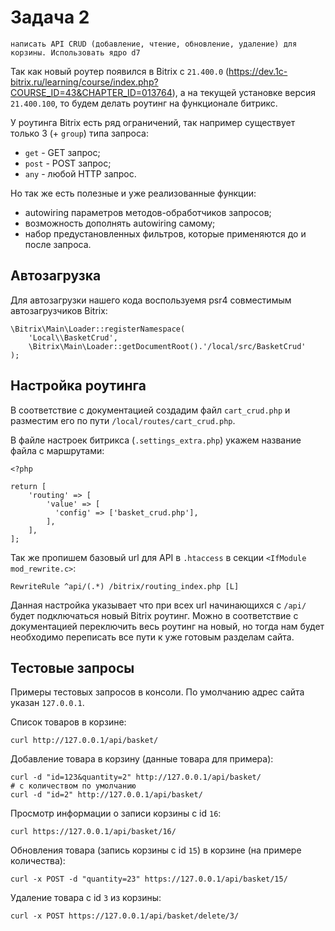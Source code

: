 # Задача 2

```
написать API CRUD (добавление, чтение, обновление, удаление) для корзины. Использовать ядро d7
```

Так как новый роутер появился в Bitrix
с `21.400.0` (https://dev.1c-bitrix.ru/learning/course/index.php?COURSE_ID=43&CHAPTER_ID=013764), а на текущей установке
версия `21.400.100`, то будем делать роутинг на функционале битрикс.

У роутинга Bitrix есть ряд ограничений, так например существует только 3 (+ `group`) типа запроса:

- `get` - GET запрос;
- `post` - POST запрос;
- `any` - любой HTTP запрос.

Но так же есть полезные и уже реализованные функции:

- autowiring параметров методов-обработчиков запросов;
- возможность дополнять autowiring самому;
- набор предустановленных фильтров, которые применяются до и после запроса.

## Автозагрузка

Для автозагрузки нашего кода воспользуемя psr4 совместимым автозагрузчиков Bitrix:

```injectablephp
\Bitrix\Main\Loader::registerNamespace(
    'Local\\BasketCrud', 
    \Bitrix\Main\Loader::getDocumentRoot().'/local/src/BasketCrud'
);
```

## Настройка роутинга

В соответствие с документацией создадим файл `cart_crud.php` и разместим его по пути `/local/routes/cart_crud.php`.

В файле настроек битрикса (`.settings_extra.php`) укажем название файла с маршрутами:

```injectablephp
<?php

return [
    'routing' => [
        'value' => [
          'config' => ['basket_crud.php'],
        ],
    ], 
];
```

Так же пропишем базовый url для API в `.htaccess` в секции `<IfModule mod_rewrite.c>`:

```apacheconf
RewriteRule ^api/(.*) /bitrix/routing_index.php [L]
```

Данная настройка указывает что при всех url начинающихся с `/api/` будет подключаться новый Bitrix роутинг. Можно в
соответствие с документацией переключить весь роутинг на новый, но тогда нам будет необходимо переписать все пути к уже
готовым разделам сайта.

## Тестовые запросы

Примеры тестовых запросов в консоли. По умолчанию адрес сайта указан `127.0.0.1`.

Список товаров в корзине:

```shell
curl http://127.0.0.1/api/basket/
```

Добавление товара в корзину (данные товара для примера):

```shell
curl -d "id=123&quantity=2" http://127.0.0.1/api/basket/
# с количеством по умолчанию
curl -d "id=2" http://127.0.0.1/api/basket/
```

Просмотр информации о записи корзины с id `16`:

```shell
curl https://127.0.0.1/api/basket/16/
```

Обновления товара (запись корзины с id `15`) в корзине (на примере количества):

```shell
curl -x POST -d "quantity=23" https://127.0.0.1/api/basket/15/
```

Удаление товара с id `3` из корзины:

```shell
curl -x POST https://127.0.0.1/api/basket/delete/3/
```
